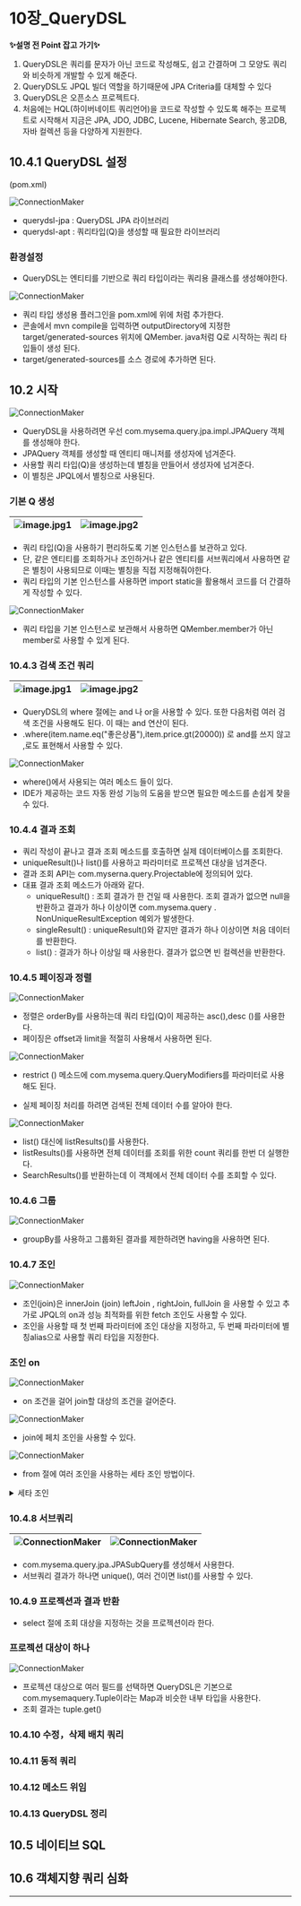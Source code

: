 # 10장_QueryDSL

<b>✨설명 전 Point 잡고 가기✨</b> 

1. QueryDSL은 쿼리를 문자가 아닌 코드로 작성해도, 쉽고 간결하며 그 모양도 쿼리와 비슷하게 개발할 수 있게 해준다. 
2. QueryDSL도 JPQL 빌더 역할을 하기때문에 JPA Criteria를 대체할 수 있다
3. QueryDSL은 오픈소스 프로젝트다.
4.  처음에는 HQL(하이버네이트 쿼리언어)을 코드로 작성할 수 있도록 해주는 프로젝트로 시작해서 지금은 JPA, JDO, JDBC, 
Lucene, Hibernate Search, 몽고DB, 자바 컬렉션 등을 다양하게 지원한다.

## 10.4.1 QueryDSL 설정

(pom.xml)

![ConnectionMaker](./images/10.4_1.PNG)   
- querydsl-jpa : QueryDSL JPA 라이브러리
- querydsl-apt : 쿼리타입(Q)을 생성할 때 필요한 라이브러리

### 환경설정
- QueryDSL는 엔티티를 기반으로 쿼리 타입이라는 쿼리용 클래스를 생성해야한다.

![ConnectionMaker](./images/10.4_2.PNG)   

- 쿼리 타입 생성용 플러그인을 pom.xml에 위에 처럼 추가한다.
- 콘솔에서 mvn compile을 입력하면 outputDirectory에 지정한 target/generated-sources 위치에 QMember. java처럼 Q로 시작하는 쿼리 타입들이 생성 된다.
- target/generated-sources를 소스 경로에 추가하면 된다.

## 10.2 시작

![ConnectionMaker](./images/10.4_3.PNG)   
- QueryDSL을 사용하려면 우선 com.mysema.query.jpa.impl.JPAQuery 객체를 생성해야 한다.
- JPAQuery 객체를 생성할 때 엔티티 매니저를 생성자에 넘겨준다.
- 사용할 쿼리 타입(Q)을 생성하는데 별칭을 만들어서 생성자에 넘겨준다. 
- 이 별칭은 JPQL에서 별칭으로 사용된다.

### 기본 Q 생성

![image.jpg1](./images/10.4_4.PNG) |![image.jpg2](./images/10.4_5.PNG)
|----|----|
- 쿼리 타입(Q)을 사용하기 편리하도록 기본 인스턴스를 보관하고 있다.
- 단, 같은 엔티티를 조회하거나 조인하거나 같은 엔티티를 서브쿼리에서 사용하면 같은 별칭이 사용되므로 이때는 별칭을 직접 지정해줘야한다.
- 쿼리 타입의 기본 인스턴스를 사용하면 import static을 활용해서 코드를 더 간결하게 작성할 수 있다. 

![ConnectionMaker](./images/10.4_5.PNG)    

- 쿼리 타입을 기본 인스턴스로 보관해서 사용하면 QMember.member가 아닌 member로 사용할 수 있게 된다. 

### 10.4.3 검색 조건 쿼리

![image.jpg1](./images/10.4_6.PNG) |![image.jpg2](./images/10.4_7.PNG)
|----|----|

- QueryDSL의 where 절에는 and 나 or을 사용할 수 있다. 또한 다음처럼 여러 검색 조건을 사용해도 된다. 이 때는 and 연산이 된다.
- .where(item.name.eq("좋은상품"),item.price.gt(20000)) 로 and를 쓰지 않고 ,로도 표현해서 사용할 수 있다.

![ConnectionMaker](./images/10.4_8.PNG)   

- where()에서 사용되는 여러 메소드 들이 있다.
- IDE가 제공하는 코드 자동 완성 기능의 도움을 받으면 필요한 메소드를 손쉽게 찾을 수 있다.

### 10.4.4 결과 조회

- 쿼리 작성이 끝나고 결과 조회 메소드를 호출하면 실제 데이터베이스를 조회한다.
- uniqueResult()나 list()를 사용하고 파라미터로 프로젝션 대상을 넘겨준다.
- 결과 조회 API는 com.myserna.query.Projectable에 정의되어 있다.
- 대표 결과 조회 메소드가 아래와 같다.
  - uniqueResult() : 조회 결과가 한 건일 때 사용한다. 조회 결과가 없으면 null을 반환하고 결과가 하나 이상이면 com.mysema.query . NonUniqueResultException 예외가 발생한다.
  -  singleResult() : uniqueResult()와 같지만 결과가 하나 이상이면 처음 데이터를 반환한다.
  -  list() : 결과가 하나 이상일 때 사용한다. 결과가 없으면 빈 컬렉션을 반환한다.
    
### 10.4.5 페이징과 정렬

![ConnectionMaker](./images/10.4_9.PNG)   

- 정렬은 orderBy를 사용하는데 쿼리 타입(Q)이 제공하는 asc(),desc ()를 사용한다.
- 페이징은 offset과 limit을 적절히 사용해서 사용하면 된다.

![ConnectionMaker](./images/10.4_10.PNG)   
- restrict () 메소드에 com.mysema.query.QueryModifiers를 파라미터로 사용해도 된다.

- 실제 페이징 처리를 하려면 검색된 전체 데이터 수를 알아야 한다.

![ConnectionMaker](./images/10.4_11.PNG)   
- list() 대신에 listResults()를 사용한다.
- listResults()를 사용하면 전체 데이터를 조회를 위한 count 쿼리를 한번 더 실행한다.
- SearchResults()를 반환하는데 이 객체에서 전체 데이터 수를 조회할 수 있다.
  
### 10.4.6 그룹

![ConnectionMaker](./images/10.4_12.PNG)   

- groupBy를 사용하고 그룹화된 결과를 제한하려면 having을 사용하면 된다.

### 10.4.7 조인
![ConnectionMaker](./images/10.4_13.PNG)   
- 조인(join)은 innerJoin (join) leftJoin , rightJoin, fullJoin 을 사용할 수 있고 추가로 JPQL의 on과 성능 최적화를 위한 fetch 조인도 사용할 수 있다.
- 조인을 사용할 때 첫 번째 파라미터에 조인 대상을 지정하고, 두 번째 파라미터에 별칭alias으로 사용할 쿼리 타입을 지정한다.

### 조인 on
![ConnectionMaker](./images/10.4_14.PNG)   

- on 조건을 걸어 join할 대상의 조건을 걸어준다. 

![ConnectionMaker](./images/10.4_15.PNG)   

- join에 페치 조인을 사용할 수 있다. 


![ConnectionMaker](./images/10.4_16.PNG)   

- from 절에 여러 조인을 사용하는 세타 조인 방법이다.

<details>
<summary>세타 조인</summary></summary>

<!-- summary 아래 한칸 공백 두어야함 -->
세타 조인(Theta Join)은 일반적인 조인 유형 중 하나로, 조인 조건에 특정 연산자(보통 등호(=) 외의 연산자)를 사용하여 조인하는 것을 말합니다

</details>

### 10.4.8 서브쿼리

![ConnectionMaker](./images/10.4_17.PNG)|![ConnectionMaker](./images/10.4_18.PNG)  
|------|------|

- com.mysema.query.jpa.JPASubQuery를 생성해서 사용한다.
- 서브쿼리 결과가 하나면 unique(), 여러 건이면 list()를 사용할 수 있다. 

### 10.4.9 프로젝션과 결과 반환

- select 절에 조회 대상을 지정하는 것을 프로젝션이라 한다.

### 프로젝션 대상이 하나
![ConnectionMaker](./images/10.4_20.PNG)  

- 프로젝션 대상으로 여러 필드를 선택하면 QueryDSL은 기본으로 com.mysemaquery.Tuple이라는 Map과 비슷한 내부 타입을 사용한다.
- 조회 결과는 tuple.get()
  
### 10.4.10 수정，삭제 배치 쿼리
### 10.4.11 동적 쿼리 
### 10.4.12 메소드 위임
### 10.4.13 QueryDSL 정리

## 10.5 네이티브 SQL

## 10.6 객체지향 쿼리 심화


---------------------------------------
